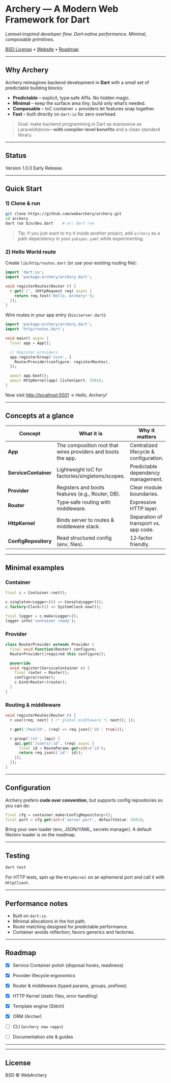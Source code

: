 # Archery — A Modern Web Framework for Dart

  <em>Laravel‑inspired developer flow. Dart‑native performance. Minimal, composable primitives.</em>


<p >
  <a href="https://github.com/webarchery/archery/blob/main/LICENSE">BSD License</a> •
  <a href="https://webarchery.dev">Website</a> •
  <a href="#roadmap">Roadmap</a>
</p>

---

## Why Archery

Archery reimagines backend development in **Dart** with a small set of predictable building blocks:

* **Predictable** – explicit, type‑safe APIs. No hidden magic.
* **Minimal** – keep the surface area tiny; build only what’s needed.
* **Composable** – IoC container + providers let features snap together.
* **Fast** – built directly on `dart:io` for zero overhead.

> Goal: make backend programming in Dart as expressive as Laravel/Adonis—**with compiler‑level benefits** and a clean standard library.

---

## Status

Version 1.0.0 Early Release.

---

## Quick Start

### 1) Clone & run

```bash
git clone https://github.com/webarchery/archery.git
cd archery
dart run bin/dev.dart    # or: dart run
```

> Tip: if you just want to try it inside another project, add `archery` as a path dependency in your `pubspec.yaml` while experimenting.

### 2) Hello World route

Create `lib/http/routes.dart` (or use your existing routing file):

```dart
import 'dart:io';
import 'package:archery/archery.dart';

void registerRoutes(Router r) {
  r.get('/', (HttpRequest req) async {
    return req.text('Hello, Archery!');
  });
}
```

Wire routes in your app entry (`bin/server.dart`):

```dart
import 'package:archery/archery.dart';
import 'http/routes.dart';

void main() async {
  final app = App();

  // Register providers
  app.registerGroup('core', [
    RouterProvider(configure: registerRoutes),
  ]);

  await app.boot();
  await HttpKernel(app).listen(port: 5501);
}
```

Now visit [http://localhost:5501](http://localhost:5501) → *Hello, Archery!*

---

## Concepts at a glance

| Concept              | What it is                                                   | Why it matters                         |
| -------------------- | ------------------------------------------------------------ | -------------------------------------- |
| **App**              | The composition root that wires providers and boots the app. | Centralized lifecycle & configuration. |
| **ServiceContainer** | Lightweight IoC for factories/singletons/scopes.             | Predictable dependency management.     |
| **Provider**         | Registers and boots features (e.g., Router, DB).             | Clear module boundaries.               |
| **Router**           | Type‑safe routing with middleware.                           | Expressive HTTP layer.                 |
| **HttpKernel**       | Binds server to routes & middleware stack.                   | Separation of transport vs. app code.  |
| **ConfigRepository** | Read structured config (env, files).                         | 12‑factor friendly.                    |

---

## Minimal examples

### Container

```dart
final c = Container.root();

c.singleton<Logger>(() => ConsoleLogger());
c.factory<Clock>(() => SystemClock.now());

final logger = c.make<Logger>();
logger.info('container ready');
```

### Provider

```dart
class RouterProvider extends Provider {
  final void Function(Router) configure;
  RouterProvider({required this.configure});

  @override
  void register(ServiceContainer c) {
    final router = Router();
    configure(router);
    c.bind<Router>(router);
  }
}
```

### Routing & middleware

```dart
void registerRoutes(Router r) {
  r.use((req, next) { /* global middleware */ next(); });

  r.get('/health', (req) => req.json({'ok': true}));

  r.group('/v1', (api) {
    api.get('/users/:id', (req) async {
      final id = RouteParams.get<int>('id');
      return req.json({'id': id});
    });
  });
}
```

---
## Configuration

Archery prefers **code over convention**, but supports config repositories so you can do:

```dart
final cfg = container.make<ConfigRepository>();
final port = cfg.get<int>('server.port', defaultValue: 5501);
```

Bring your own loader (env, JSON/YAML, secrets manager). A default file/env loader is on the roadmap.

---

## Testing

```bash
dart test
```

For HTTP tests, spin up the `HttpKernel` on an ephemeral port and call it with `HttpClient`.

---

## Performance notes

* Built on `dart:io`.
* Minimal allocations in the hot path.
* Route matching designed for predictable performance.
* Container avoids reflection; favors generics and factories.

---

## Roadmap

* [x] Service Container polish (disposal hooks, readiness)
* [x] Provider lifecycle ergonomics
* [x] Router & middleware (typed params, groups, prefixes)
* [x] HTTP Kernel (static files, error handling)
* [x] Template engine (Stitch)
* [x] ORM (Archer)
* [ ] CLI (`archery new <app>`)
* [ ] Documentation site & guides


---


---

## License

BSD © WebArchery
